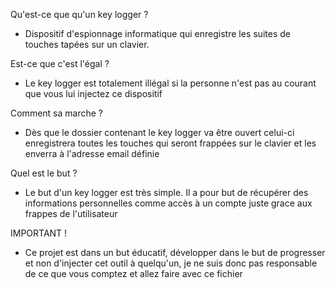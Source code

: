 Qu'est-ce que qu'un key logger ? 

- Dispositif d'espionnage informatique qui enregistre les suites de touches tapées sur un clavier.

Est-ce que c'est l'égal ?

- Le key logger est totalement illégal si la personne n'est pas au courant que vous lui injectez ce dispositif

Comment sa marche ? 

- Dès que le dossier contenant le key logger va être ouvert celui-ci enregistrera toutes les touches qui seront frappées sur le clavier et les enverra à l'adresse email définie

Quel est le but ?

- Le but d'un key logger est très simple. Il a pour but de récupérer des informations personnelles comme accès à un compte juste grace aux frappes de l'utilisateur

IMPORTANT !

- Ce projet est dans un but éducatif, développer dans le but de progresser et non d'injecter cet outil à quelqu'un, je ne suis donc pas responsable de ce que vous comptez et allez faire avec ce fichier
